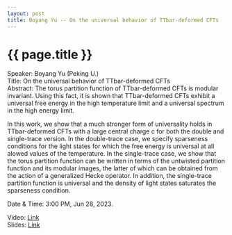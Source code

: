 ```yaml
---
layout: post
title: Boyang Yu -- On the universal behavior of TTbar-deformed CFTs
---
```


{{ page.title }}
================

Speaker: Boyang Yu (Peking U.)  
Title: On the universal behavior of TTbar-deformed CFTs    
Abstract: The torus partition function of TTbar-deformed CFTs is modular invariant. Using this fact, it is shown that TTbar-deformed CFTs exhibit a universal free energy in the high temperature limit and a universal spectrum in the high energy limit.

In this work, we show that a much stronger form of universality holds in TTbar-deformed CFTs with a large central charge c for both the double and single-trace version. In the double-trace case, we specify sparseness conditions for the light states for which the free energy is universal at all alowed values of the temperature. In the single-trace case, we show that the torus partition function can be written in terms of the untwisted partition function and its modular images, the latter of which can be obtained from the action of a generalized Hecke operator. In addition, the single-trace partition function is universal and the density of light states saturates the sparseness condition.

Date & Time: 3:00 PM, Jun 28, 2023.  

Video: [Link](https://www.bilibili.com/video/BV1wV411g7W7/?share_source=copy_web&vd_source=2923cd18e23f9cfd0265ae363e788c67)  
Slides: [Link](http://jointhepth.github.io/files/2023-6-28-Boyang-Yu.pdf)